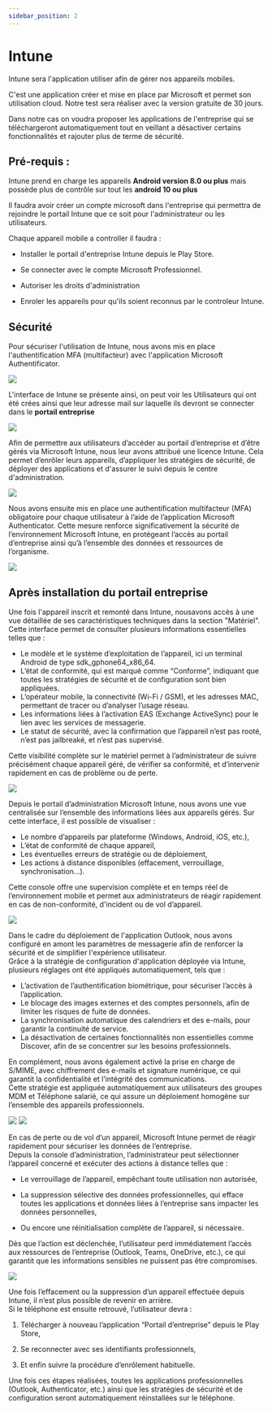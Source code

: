 ```yaml
---
sidebar_position: 2
---
```


# Intune

Intune sera l'application utiliser afin de gérer nos appareils mobiles.

C'est une application créer et mise en place par Microsoft et permet son utilisation cloud.
Notre test sera réaliser avec la version gratuite de 30 jours. 

Dans notre cas on voudra proposer les applications de l'entreprise qui se téléchargeront automatiquement tout en veillant a désactiver certains fonctionnalités et rajouter plus de terme de sécurité.

## Pré-requis : 

Intune prend en charge les appareils **Android version 8.0 ou plus** mais possède plus de contrôle sur tout les **android 10 ou plus**

Il faudra avoir créer un compte microsoft dans l'entreprise qui permettra de rejoindre le portail Intune que ce soit pour l'administrateur ou les utilisateurs.

Chaque appareil mobile a controller il faudra : 

- Installer le portail d'entreprise Intune depuis le Play Store.

- Se connecter avec le compte Microsoft Professionnel.

- Autoriser les droits d'administration

- Enroler les appareils pour qu'ils soient reconnus par le controleur Intune.


## Sécurité

Pour sécuriser l'utilisation de Intune, nous avons mis en place l'authentification MFA (multifacteur) avec l'application Microsoft Authentificator.

![](/img/MFA.png)

L'interface de Intune se présente ainsi, on peut voir les Utilisateurs qui ont été crées ainsi que leur adresse mail sur laquelle ils devront se connecter dans le **portail entreprise**

![](/img/microsoft.png)

Afin de permettre aux utilisateurs d’accéder au portail d’entreprise et d’être gérés via Microsoft Intune, nous leur
avons attribué une licence Intune. Cela permet d’enrôler leurs appareils, d’appliquer les stratégies de sécurité, de
déployer des applications et d'assurer le suivi depuis le centre d'administration.

![](/img/licence.png)

Nous avons ensuite mis en place une authentification multifacteur (MFA) obligatoire pour chaque utilisateur à l’aide
de l’application Microsoft Authenticator. Cette mesure renforce significativement la sécurité de l’environnement
Microsoft Intune, en protégeant l’accès au portail d’entreprise ainsi qu’à l’ensemble des données et ressources de
l’organisme.

![](/img/authentif.png)

## Après installation du portail entreprise

Une fois l'appareil inscrit et remonté dans Intune, nousavons accès à une vue détaillée de ses caractéristiques techniques dans la section "Matériel".\
Cette interface permet de consulter plusieurs informations essentielles telles que : 

- Le modèle et le système d’exploitation de l’appareil, ici un terminal Android de type sdk_gphone64_x86_64.
- L’état de conformité, qui est marqué comme “Conforme”, indiquant que toutes les stratégies de sécurité et de configuration sont bien appliquées.
- L’opérateur mobile, la connectivité (Wi-Fi / GSM), et les adresses MAC, permettant de tracer ou d’analyser l’usage réseau.
- Les informations liées à l’activation EAS (Exchange ActiveSync) pour le lien avec les services de messagerie.
- Le statut de sécurité, avec la confirmation que l’appareil n’est pas rooté, n’est pas jailbreaké, et n’est pas supervisé.

Cette visibilité complète sur le matériel permet à l’administrateur de suivre précisément chaque appareil géré, de vérifier sa conformité, et d’intervenir rapidement en cas de problème ou de perte.

![](/img/compo.png)

Depuis le portail d’administration Microsoft Intune, nous avons une vue centralisée sur l’ensemble des informations liées aux appareils gérés. 
Sur cette interface, il est possible de visualiser :
- Le nombre d’appareils par plateforme (Windows, Android, iOS, etc.),
- L’état de conformité de chaque appareil,
- Les éventuelles erreurs de stratégie ou de déploiement,
- Les actions à distance disponibles (effacement, verrouillage, synchronisation…).

Cette console offre une supervision complète et en temps réel de l’environnement mobile et permet aux administrateurs de réagir rapidement en cas de non-conformité, d'incident ou de vol d’appareil.

![](/img/console.png)

Dans le cadre du déploiement de l'application Outlook, nous avons configuré en amont les paramètres de messagerie afin de renforcer la sécurité et de simplifier l'expérience utilisateur.\
Grâce à la stratégie de configuration d'application déployée via Intune, plusieurs réglages ont été appliqués automatiquement, tels que :
- L’activation de l’authentification biométrique, pour sécuriser l’accès à l’application.
- Le blocage des images externes et des comptes personnels, afin de limiter les risques de fuite de données.
- La synchronisation automatique des calendriers et des e-mails, pour garantir la continuité de service.
- La désactivation de certaines fonctionnalités non essentielles comme Discover, afin de se concentrer sur les besoins professionnels.

En complément, nous avons également activé la prise en charge de S/MIME, avec chiffrement des e-mails et signature numérique, ce qui garantit la confidentialité et l’intégrité des communications.\
Cette stratégie est appliquée automatiquement aux utilisateurs des groupes MDM et Téléphone salarié, ce qui assure un déploiement homogène sur l’ensemble des appareils professionnels.

![](/img/outlook.png) ![](/img/outlook2.png)

En cas de perte ou de vol d’un appareil, Microsoft Intune permet de réagir rapidement pour sécuriser les données de l’entreprise.  
Depuis la console d’administration, l’administrateur peut sélectionner l’appareil concerné et exécuter des actions à distance telles que :

* Le verrouillage de l’appareil, empêchant toute utilisation non autorisée,

* La suppression sélective des données professionnelles, qui efface toutes les applications et données liées à l’entreprise sans impacter les données personnelles,

* Ou encore une réinitialisation complète de l’appareil, si nécessaire.

Dès que l’action est déclenchée, l’utilisateur perd immédiatement l’accès aux ressources de l’entreprise (Outlook, Teams, OneDrive, etc.), ce qui garantit que les informations sensibles ne puissent pas être compromises.

![](/img/vue.png)

Une fois l’effacement ou la suppression d’un appareil effectuée depuis Intune, il n’est plus possible de revenir en arrière.  
Si le téléphone est ensuite retrouvé, l’utilisateur devra :

1. Télécharger à nouveau l’application “Portail d’entreprise” depuis le Play Store,

2. Se reconnecter avec ses identifiants professionnels,

3. Et enfin suivre la procédure d’enrôlement habituelle.

Une fois ces étapes réalisées, toutes les applications professionnelles (Outlook, Authenticator, etc.) ainsi que les stratégies de sécurité et de configuration seront automatiquement réinstallées sur le téléphone.
